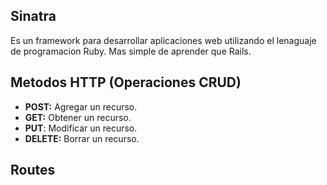 ## Sinatra
Es un framework para desarrollar aplicaciones web utilizando el lenaguaje de programacion Ruby.
Mas simple de aprender que Rails.

## Metodos HTTP (Operaciones CRUD)
- **POST:** Agregar un recurso.
- **GET:** Obtener un recurso.
- **PUT**: Modificar un recurso.
- **DELETE:** Borrar un recurso.

## Routes

